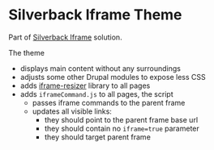 # Silverback Iframe Theme

Part of [Silverback Iframe](../silverback_iframe) solution.

The theme

- displays main content without any surroundings
- adjusts some other Drupal modules to expose less CSS
- adds [iframe-resizer](https://www.npmjs.com/package/iframe-resizer) library to all pages
- adds `iframeCommand.js` to all pages, the script
  - passes iframe commands to the parent frame
  - updates all visible links:
    - they should point to the parent frame base url
    - they should contain no `iframe=true` parameter
    - they should target parent frame
